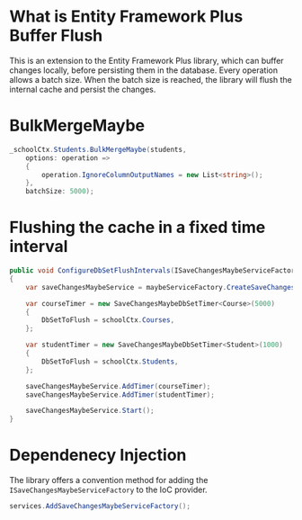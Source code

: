 # What is Entity Framework Plus Buffer Flush 

This is an extension to the Entity Framework Plus library, which can buffer changes locally, before persisting them in the database.
Every operation allows a batch size. When the batch size is reached, the library will flush the internal cache and persist the changes. 

# BulkMergeMaybe 

```c#
_schoolCtx.Students.BulkMergeMaybe(students, 
    options: operation =>
    {
        operation.IgnoreColumnOutputNames = new List<string>();
    },
    batchSize: 5000);
``` 

# Flushing the cache in a fixed time interval

```c#
public void ConfigureDbSetFlushIntervals(ISaveChangesMaybeServiceFactory maybeServiceFactory, SchoolContext schoolCtx)
{
    var saveChangesMaybeService = maybeServiceFactory.CreateSaveChangesMaybeService();

    var courseTimer = new SaveChangesMaybeDbSetTimer<Course>(5000)
    {
        DbSetToFlush = schoolCtx.Courses,
    };

    var studentTimer = new SaveChangesMaybeDbSetTimer<Student>(1000)
    {
        DbSetToFlush = schoolCtx.Students,
    };

    saveChangesMaybeService.AddTimer(courseTimer);
    saveChangesMaybeService.AddTimer(studentTimer);

    saveChangesMaybeService.Start();
}
``` 
# Dependenecy Injection

The library offers a convention method for adding the `ISaveChangesMaybeServiceFactory` to the IoC provider.

```c#
services.AddSaveChangesMaybeServiceFactory();
```